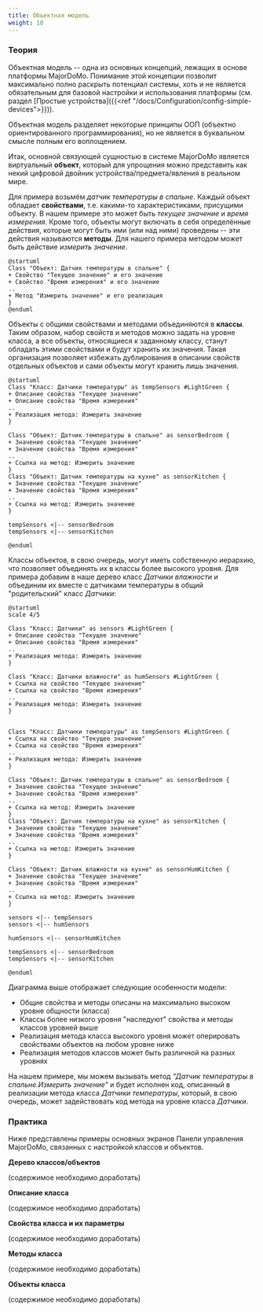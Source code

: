 ```yaml
---
title: Объектная модель
weight: 10
---
```


### Теория

Объектная модель -- одна из основных концепций, лежащих в основе платформы MajorDoMo. Понимание этой концепции
позволит максимально полно раскрыть потенциал системы, хоть и не является обязательным для базовой настройки
и использования платформы (см. раздел [Простые устройства]({{<ref "/docs/Configuration/config-simple-devices">}})).

Объектная модель разделяет некоторые принципы ООП (объектно ориентированного программирования), но не является
в буквальном смысле полным его воплощением.

Итак, основной связующей сущностью в системе MajorDoMo является виртуальный **объект**, который для упрощения 
можно представить как некий цифровой двойник устройства/предмета/явления в реальном мире. 

Для примера возьмём *датчик температуры в спальне*.
Каждый объект обладает **свойствами**, т.е. какими-то характеристиками, присущими объекту. В нашем примере это может быть
*текущее значение* и *время измерения*. Кроме того, объекты могут включать в себя определённые действия, которые могут
быть ими (или над ними) проведены -- эти действия называются **методы**. Для нашего примера методом может быть действие
*измерить значение*.

```plantuml
@startuml
Class "Объект: Датчик температуры в спальне" {
+ Свойство "Текущее значение" и его значение
+ Свойство "Время измерения" и его значение
..
+ Метод "Измерить значение" и его реализация
}
@enduml
```

Объекты с общими свойствами и методами объединяются в **классы**. Таким образом, набор свойств и методов можно задать
на уровне класса, а все объекты, относящиеся к заданному классу, станут обладать этими свойствами и будут хранить их
значения. Такая организация позволяет избежать дублирования в описании свойств отдельных объектов и сами объекты
могут хранить лишь значения.

```plantuml
@startuml
Class "Класс: Датчики температуры" as tempSensors #LightGreen {
+ Описание свойства "Текущее значение"
+ Описание свойства "Время измерения"
..
+ Реализация метода: Измерить значение
}

Class "Объект: Датчик температуры в спальне" as sensorBedroom {
+ Значение свойства "Текущее значение"
+ Значение свойства "Время измерения"
..
+ Ссылка на метод: Измерить значение
}
Class "Объект: Датчик температуры на кухне" as sensorKitchen {
+ Значение свойства "Текущее значение"
+ Значение свойства "Время измерения"
..
+ Ссылка на метод: Измерить значение
}

tempSensors <|-- sensorBedroom
tempSensors <|-- sensorKitchen

@enduml
```

Классы объектов, в свою очередь, могут иметь собственную иерархию, что позволяет объединять их в классы более высокого
уровня. Для примера добавим в наше дерево класс *Датчики влажности* и объединим их вместе с датчиками температуры
в общий "родительский" класс *Датчики*:

```plantuml
@startuml
scale 4/5

Class "Класс: Датчики" as sensors #LightGreen {
+ Описание свойства "Текущее значение"
+ Описание свойства "Время измерения"
..
+ Реализация метода: Измерить значение
}

Class "Класс: Датчики влажности" as humSensors #LightGreen {
+ Ссылка на свойство "Текущее значение"
+ Ссылка на свойство "Время измерения"
..
+ Реализация метода: Измерить значение
}


Class "Класс: Датчики температуры" as tempSensors #LightGreen {
+ Ссылка на свойство "Текущее значение"
+ Ссылка на свойство "Время измерения"
..
+ Реализация метода: Измерить значение
}

Class "Объект: Датчик температуры в спальне" as sensorBedroom {
+ Значение свойства "Текущее значение"
+ Значение свойства "Время измерения"
..
+ Ссылка на метод: Измерить значение
}
Class "Объект: Датчик температуры на кухне" as sensorKitchen {
+ Значение свойства "Текущее значение"
+ Значение свойства "Время измерения"
..
+ Ссылка на метод: Измерить значение
}

Class "Объект: Датчик влажности на кухне" as sensorHumKitchen {
+ Значение свойства "Текущее значение"
+ Значение свойства "Время измерения"
..
+ Ссылка на метод: Измерить значение
}

sensors <|-- tempSensors
sensors <|-- humSensors

humSensors <|-- sensorHumKitchen

tempSensors <|-- sensorBedroom
tempSensors <|-- sensorKitchen

@enduml
```

Диаграмма выше отображает следующие особенности модели:

- Общие свойства и методы описаны на максимально высоком уровне общности (класса)
- Классы более низкого уровня "наследуют" свойства и методы классов уровней выше
- Реализация метода класса высокого уровня может оперировать свойствами объектов на любом уровне ниже  
- Реализация методов классов может быть различной на разных уровнях

На нашем примере, мы можем вызывать метод *"Датчик температуры в спальне.Измерить значение"* и будет исполнен
код, описанный в реализации метода класса *Датчики температуры*, который, в свою очередь, может задействовать
код метода на уровне класса *Датчики*.

### Практика

Ниже представлены примеры основных экранов Панели управления MajorDoMo, связанных с настройкой классов и объектов.

**Дерево классов/объектов**

(содержимое необходимо доработать)

**Описание класса**

(содержимое необходимо доработать)

**Свойства класса и их параметры**

(содержимое необходимо доработать)

**Методы класса**

(содержимое необходимо доработать)

**Объекты класса**

(содержимое необходимо доработать)